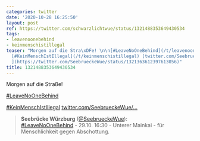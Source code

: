 ```yaml
---
categories: twitter
date: '2020-10-28 16:25:50'
layout: post
ref: https://twitter.com/schwarzlichtwue/status/1321488353649430534
tags:
- leavenoonebehind
- keinmenschistillegal
teaser: "Morgen auf die Stra\xDFe! \n\n[#LeaveNoOneBehind](/t/leavenoonebehind)\n\n\
  [#KeinMenschIstIllegal](/t/keinmenschistillegal) [twitter.com/SeebrueckeWue/\u2026\
  ](https://twitter.com/SeebrueckeWue/status/1321363612397613056)"
title: 1321488353649430534
---
```

Morgen auf die Straße! 

[#LeaveNoOneBehind](/t/leavenoonebehind)

[#KeinMenschIstIllegal](/t/keinmenschistillegal) [twitter.com/SeebrueckeWue/…](https://twitter.com/SeebrueckeWue/status/1321363612397613056)
> <b>Seebrücke Würzburg</b> ([@SeebrueckeWue](https://twitter.com/SeebrueckeWue)):  
>[#LeaveNoOneBehind](/t/leavenoonebehind) - 29.10. 16:30 - Unterer Mainkai - für Menschlichkeit gegen Abschottung.    

